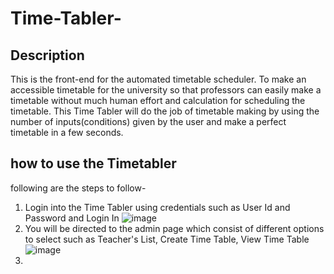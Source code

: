 # Time-Tabler-
## Description 
This is the front-end for the automated timetable scheduler. To make an accessible timetable for the university so that professors can easily make a timetable without much human effort and calculation for scheduling the timetable. This Time Tabler will do the job of timetable making by using the number of inputs(conditions) given by the user and make a perfect timetable in a few seconds. 
## how to use the Timetabler
following are the steps to follow-
1. Login into the Time Tabler using credentials such as User Id and Password and Login In
   ![image](https://i.ibb.co/hfVdpNx/Login-Page.jpg)
2. You will be directed to the admin page which consist of different options to select such as Teacher's List, Create Time Table, View Time Table
   ![image]([url=https://imgbb.com/][img]https://i.ibb.co/Bt0sKSP/Admin-Page.jpg[/img][/url])
3. 
